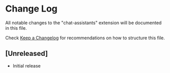 # Change Log

All notable changes to the "chat-assistants" extension will be documented in this file.

Check [Keep a Changelog](http://keepachangelog.com/) for recommendations on how to structure this file.

## [Unreleased]

- Initial release